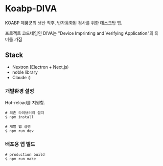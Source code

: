 # Koabp-DIVA

KOABP 제품군의 생산 직후, 반자동화된 검사를 위한 데스크탑 앱.

프로젝트 코드네임인 DIVA는 "Device Imprinting and Verifying Application"의 의미를 가짐 

## Stack
- Nextron (Electron + Next.js)
- noble library
- Claude :)


### 개발환경 설정

Hot-reload를 지원함.

```shell
# 의존 라이브러리 설치
$ npm install

# 개발 앱 실행 
$ npm run dev
```

### 배포용 앱 빌드
```shell
# production build
$ npm run make
```
